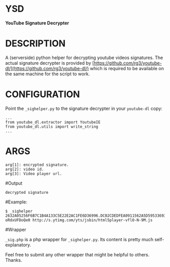 # YSD

**YouTube Signature Decrypter**


# DESCRIPTION

A (serverside) python helper for decrypting youtube videos signatures.
The actual signature decrypter is provided by [https://github.com/rg3/youtube-dl/](https://github.com/rg3/youtube-dl/) which is required to be available on the same machine for the script to work.


# CONFIGURATION

Point the `_sighelper.py` to the signature decrypter in your `youtube-dl` copy:

	...
	from youtube_dl.extractor import YoutubeIE
	from youtube_dl.utils import write_string
	...

# ARGS

	arg[1]: encrypted signature.
	arg[2]: video id.
	arg[3]: Video player url.
	
	
#Output

	decrypted signature
	
 
#Example:

	$ _sighelper 2632A05256F6B7C1B4A133C5E22E2AC1FE6D36996.DC02CDEDFEA0911562A5D59533693512B0D25242242 oRdxUFDoQe0 http://s.ytimg.com/yts/jsbin/html5player-vflO-N-9M.js

	
#Wrapper

`_sig.php` is a php wrapper for `_sighelper.py`. Its content is pretty much self-explanatory.

Feel free to submit any other wrapper that might be helpful to others. Thanks.